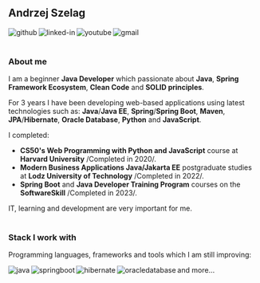 ## Andrzej Szelag
[<img align="left" alt="github" src="https://img.shields.io/badge/Github-100000?style=for-the-badge&logo=github&logoColor=white" />](https://github.com/AndrzejSzelag?tab=repositories)
[<img align="left" alt="linked-in" src="https://img.shields.io/badge/linkedin-%230077B5.svg?&style=for-the-badge&logo=linkedin&logoColor=white" />](https://www.linkedin.com/in/andrzej-szel%C4%85g-91460b257)
[<img align="left" alt="youtube" src="https://img.shields.io/badge/YouTube-FF0000?style=for-the-badge&logo=youtube&logoColor=white" />](https://www.youtube.com/@andrzejszelag4331/videos)
[<img align="left" alt="gmail" src="https://img.shields.io/badge/Gmail-D14836?style=for-the-badge&logo=gmail&logoColor=white" />](mailto:szelagandrzej@gmail.com)<br><br>

### About me
I am a beginner __Java Developer__ which passionate about __Java__, __Spring Framework Ecosystem__, __Clean Code__ and __SOLID principles__.

For 3 years I have been developing web-based applications using latest technologies such as: __Java__/__Java EE__, __Spring__/__Spring Boot__, __Maven__, __JPA__/__Hibernate__, __Oracle Database__, __Python__ and __JavaScript__. 

I completed:
*  **CS50's Web Programming with Python and JavaScript** course at **Harvard University** /Completed in 2020/.
*  **Modern Business Applications Java/Jakarta EE** postgraduate studies at **Lodz University of Technology** /Completed in 2022/.
*  **Spring Boot** and **Java Developer Training Program** courses on the **SoftwareSkill** /Completed in 2023/.

IT, learning and development are very important for me.<br><br>

### Stack I work with
Programming languages, frameworks and tools which I am still improving:

[<img align="left" alt="java" src="https://img.shields.io/badge/Java-ED8B00?style=for-the-badge&logo=openjdk&logoColor=white" />](https://www.java.com/en/)
[<img align="left" alt="springboot" src="https://img.shields.io/badge/Spring Boot%20-%236DB33F.svg?&style=for-the-badge&logo=spring&logoColor=white" />](https://spring.io/projects/spring-boot)
[<img align="left" alt="hibernate" src="https://img.shields.io/badge/Hibernate-59666C?style=for-the-badge&logo=Hibernate&logoColor=white" />](https://hibernate.org/)
[<img align="left" alt="oracledatabase" src="https://img.shields.io/badge/Oracle Database-F80000?style=for-the-badge&logo=oracle&logoColor=black" />](https://www.oracle.com/pl/database/) and more...
